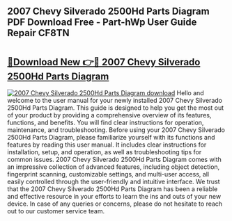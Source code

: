 ## 2007 Chevy Silverado 2500Hd Parts Diagram PDF Download Free - Part-hWp User Guide Repair CF8TN

# <h2><a href="http://dfq6by.blite.top/?on=2007+Chevy+Silverado+2500Hd+Parts+Diagram">🔗Download New 👉🔴 2007 Chevy Silverado 2500Hd Parts Diagram</a></h2>

[![2007 Chevy Silverado 2500Hd Parts Diagram download](https://i.imgur.com/lujVjoI.png)](http://dfq6by.blite.top/?on=2007+Chevy+Silverado+2500Hd+Parts+Diagram)
Hello and welcome to the user manual for your newly installed 2007 Chevy Silverado 2500Hd Parts Diagram. This guide is designed to help you get the most out of your product by providing a comprehensive overview of its features, functions, and benefits. You will find clear instructions for operation, maintenance, and troubleshooting. Before using your 2007 Chevy Silverado 2500Hd Parts Diagram, please familiarize yourself with its functions and features by reading this user manual. It includes clear instructions for installation, setup, and operation, as well as troubleshooting tips for common issues. 2007 Chevy Silverado 2500Hd Parts Diagram comes with an impressive collection of advanced features, including object detection, fingerprint scanning, customizable settings, and multi-user access, all easily controlled through the user-friendly and intuitive interface. We trust that the 2007 Chevy Silverado 2500Hd Parts Diagram has been a reliable and effective resource in your efforts to learn the ins and outs of your new device. In case of any queries or concerns, please do not hesitate to reach out to our customer service team.
